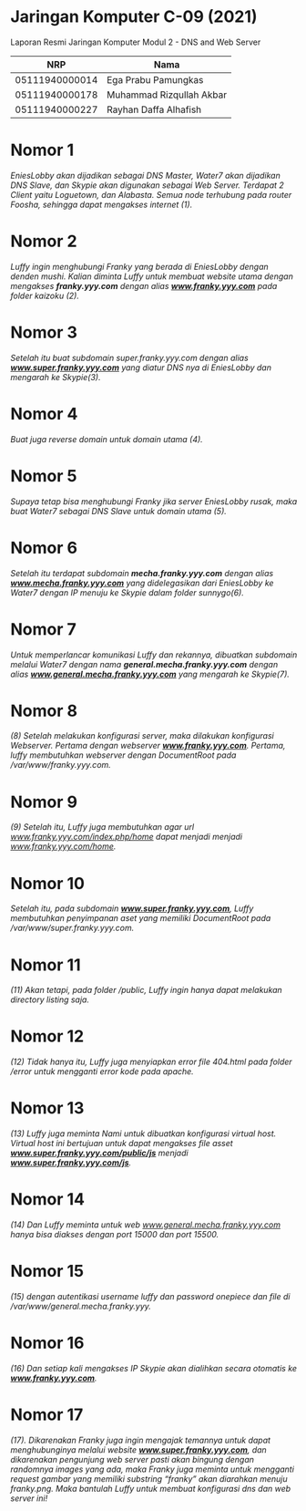 # Jaringan Komputer C-09 (2021)
Laporan Resmi Jaringan Komputer Modul 2 - DNS and Web Server

NRP              | Nama
-----------------|-----------
05111940000014   | Ega Prabu Pamungkas
05111940000178   | Muhammad Rizqullah Akbar
05111940000227   | Rayhan Daffa Alhafish

# Nomor 1

*EniesLobby akan dijadikan sebagai DNS Master, Water7 akan dijadikan DNS Slave, dan Skypie akan digunakan sebagai Web Server. Terdapat 2 Client yaitu Loguetown, dan Alabasta. Semua node terhubung pada router Foosha, sehingga dapat mengakses internet (1).*

# Nomor 2

*Luffy ingin menghubungi Franky yang berada di EniesLobby dengan denden mushi. Kalian diminta Luffy untuk membuat website utama dengan mengakses **franky.yyy.com** dengan alias **www.franky.yyy.com** pada folder kaizoku (2).*

# Nomor 3

*Setelah itu buat subdomain super.franky.yyy.com dengan alias **www.super.franky.yyy.com** yang diatur DNS nya di EniesLobby dan mengarah ke Skypie(3).*

# Nomor 4

*Buat juga reverse domain untuk domain utama (4).*

# Nomor 5

*Supaya tetap bisa menghubungi Franky jika server EniesLobby rusak, maka buat Water7 sebagai DNS Slave untuk domain utama (5).*

# Nomor 6

*Setelah itu terdapat subdomain **mecha.franky.yyy.com** dengan alias **www.mecha.franky.yyy.com** yang didelegasikan dari EniesLobby ke Water7 dengan IP menuju ke Skypie dalam folder sunnygo(6).*

# Nomor 7

*Untuk memperlancar komunikasi Luffy dan rekannya, dibuatkan subdomain melalui Water7 dengan nama **general.mecha.franky.yyy.com** dengan alias **www.general.mecha.franky.yyy.com** yang mengarah ke Skypie(7).*

# Nomor 8

*(8) Setelah melakukan konfigurasi server, maka dilakukan konfigurasi Webserver. Pertama dengan webserver **www.franky.yyy.com**. Pertama, luffy membutuhkan webserver dengan DocumentRoot pada /var/www/franky.yyy.com.*

# Nomor 9

*(9) Setelah itu, Luffy juga membutuhkan agar url www.franky.yyy.com/index.php/home dapat menjadi menjadi www.franky.yyy.com/home.*


# Nomor 10

*Setelah itu, pada subdomain **www.super.franky.yyy.com**, Luffy membutuhkan penyimpanan aset yang memiliki DocumentRoot pada /var/www/super.franky.yyy.com.*

# Nomor 11

*(11) Akan tetapi, pada folder /public, Luffy ingin hanya dapat melakukan directory listing saja.*

# Nomor 12

*(12) Tidak hanya itu, Luffy juga menyiapkan error file 404.html pada folder /error untuk mengganti error kode pada apache.*

# Nomor 13

*(13) Luffy juga meminta Nami untuk dibuatkan konfigurasi virtual host. Virtual host ini bertujuan untuk dapat mengakses file asset **www.super.franky.yyy.com/public/js** menjadi **www.super.franky.yyy.com/js**.*


# Nomor 14

*(14) Dan Luffy meminta untuk web www.general.mecha.franky.yyy.com hanya bisa diakses dengan port 15000 dan port 15500.*

# Nomor 15
*(15) dengan autentikasi username luffy dan password onepiece dan file di /var/www/general.mecha.franky.yyy.*

# Nomor 16

*(16)  Dan setiap kali mengakses IP Skypie akan dialihkan secara otomatis ke **www.franky.yyy.com**.*

# Nomor 17

*(17). Dikarenakan Franky juga ingin mengajak temannya untuk dapat menghubunginya melalui website **www.super.franky.yyy.com**, dan dikarenakan pengunjung web server pasti akan bingung dengan randomnya images yang ada, maka Franky juga meminta untuk mengganti request gambar yang memiliki substring “franky” akan diarahkan menuju franky.png. Maka bantulah Luffy untuk membuat konfigurasi dns dan web server ini!*



